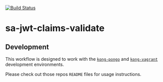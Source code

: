 [![Build Status][badge-travis-image]][badge-travis-url]

sa-jwt-claims-validate
======================

## Development
This workflow is designed to work with the
[`kong-pongo`](https://github.com/Kong/kong-pongo) and
[`kong-vagrant`](https://github.com/Kong/kong-vagrant) development environments.

Please check out those repos `README` files for usage instructions.

[badge-travis-url]: https://travis-ci.com/voronenko/kong-plugin-sa-jwt-claims-validate/branches
[badge-travis-image]: https://travis-ci.com/voronenko/kong-plugin-sa-jwt-claims-validate.svg?branch=master
